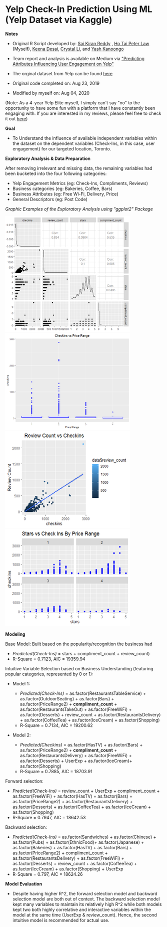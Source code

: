 # Yelp Check-In Prediction Using ML (Yelp Dataset via Kaggle)

**Notes**

- Original R Script developed by: [Sai Kiran Reddy](https://www.linkedin.com/in/saikiran1003/) , [Ho Tai Peter Law](https://www.linkedin.com/in/ho-tai-peter-law-53262048/) (Myself), [Keena Desai](https://www.linkedin.com/in/keena-desai-15849289/), [Crystal Li](https://www.linkedin.com/in/jiawen-crystal-li/), and [Yash Kanoongo](https://www.linkedin.com/in/yashkanoongo/)

- Team report and analysis is available on Medium via ["Predicting Attributes Influencing User Engagement on Yelp"](https://medium.com/@yashkanoongo/yelp-engagement-bbd9cb1ce2c9) 

- The orginal dataset from Yelp can be found [here](https://www.kaggle.com/yelp-dataset/yelp-dataset?select=yelp_academic_dataset_checkin.json)

- Original code completed on: Aug 23, 2019

- Modified by myself on: Aug 04, 2020

(Note: As a 4-year Yelp Elite myself, I simply can't say "no" to the opportunity to have some fun with a platform that I have constantly been engaging with. If you are interested in my reviews, please feel free to check it out [here](https://www.yelp.com/user_details?userid=7jnvMS6BA3e91B--nzPcPg))

**Goal**

- To Understand the influence of available independent variables within the dataset on the dependent variables (Check-Ins, in this case, user engagement) for our targeted location, Toronto.

**Exploratory Analysis & Data Preparation**

After removing irrelevant and missing data, the remaining variables had been bucketed into the four following categories: 
- Yelp Engagement Metrics (eg: Check-Ins, Compliments, Reviews)
- Business categories (eg: Bakeries, Coffee, Bars)
- Business Attributes (eg: Free Wi-Fi, Delivery, Price)
- General Descriptors (eg: Post Code)

*Graphic Examples of the Exploratory Analysis using "ggplot2" Package*

<img src="Graphs/Key%20Factor%20Correlation%20Exploratory%20Analysis.png" Width=400 Height=370>

<img src="Graphs/Diner%20Expenses%20vs%20Number%20of%20CheckIns.png" Width=400 Height=310>

<img src="Graphs/Number%20of%20Reviews%20vs%20CheckIn.png" Width=400 Height=310>

<img src="Graphs/Stars%20vs%20CheckIn%20Correlation%20Exploratory%20Analysis.png" Width=400 Height=310>

**Modeling**

Base Model: Built based on the popularity/recognition the business had
- *Predicted(Check-Ins)* = stars + compliment_count + review_count)
- R-Square = 0.7123, AIC = 19359.94

Intuitive Variable Selection based on Business Understanding (featuring popular categories, represented by 0 or 1):
- Model 1: 
    - *Predicted(Check-Ins)* = as.factor(RestaurantsTableService) + as.factor(OutdoorSeating) + as.factor(Bars) + as.factor(PriceRange2) + **compliment_count** + as.factor(RestaurantsTakeOut) + as.factor(FreeWiFi) + as.factor(Desserts) + review_count + as.factor(RestaurantsDelivery) + as.factor(CoffeeTea) + as.factor(IceCream) + as.factor(Shopping)
    - R-Square = 0.7134, AIC = 19200.62

- Model 2: 
    - *Predicted(Checkins)* = as.factor(HasTV) + as.factor(Bars) + as.factor(PriceRange2) + **compliment_count** + as.factor(RestaurantsDelivery) + as.factor(FreeWiFi) + as.factor(Desserts) + UserExp + as.factor(IceCream)+ as.factor(Shopping)
    - R-Square = 0.7885, AIC = 18703.91

Forward selection:
- *Predicted(Check-Ins)* = review_count + UserExp + compliment_count + as.factor(FreeWiFi) + as.factor(HasTV) + as.factor(Bars) + as.factor(PriceRange2) + as.factor(RestaurantsDelivery) + as.factor(Desserts) + as.factor(CoffeeTea) + as.factor(IceCream) + as.factor(Shopping)
- R-Square = 0.7947, AIC = 18642.53

Backward selection:
- *Predicted(Check-Ins)* = as.factor(Sandwiches) + as.factor(Chinese) + as.factor(Pubs) + as.factor(EthnicFood)+ as.factor(Japanese) + as.factor(Bakeries) + as.factor(HasTV) + as.factor(Bars) + as.factor(PriceRange2) + compliment_count + as.factor(RestaurantsDelivery) + as.factor(FreeWiFi) + as.factor(Desserts) + review_count + as.factor(CoffeeTea) + as.factor(IceCream) + as.factor(Shopping) + UserExp
- R-Square = 0.797, AIC = 18624.26

**Model Evaluation**
- Despite having higher R^2, the forward selection model and backward selection model are both out of context. The backward selection model kept many variables to maintain its relatively high R^2 while both models kept two both highly correlative and interactive variables within the model at the same time (UserExp & review_count). Hence, the second intuitive model is recommended for actual use.
